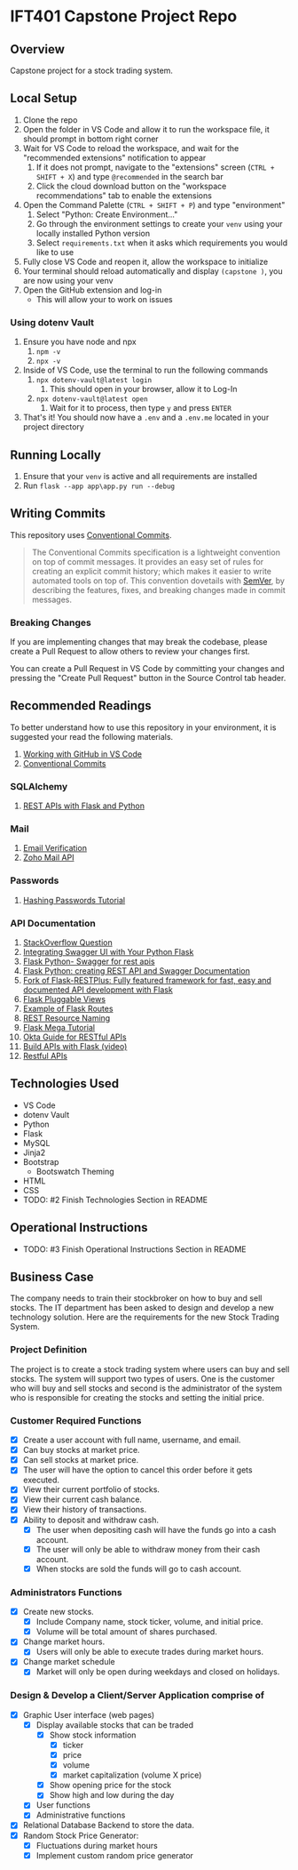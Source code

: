 # IFT401 Capstone Project Repo

## Overview

Capstone project for a stock trading system.

## Local Setup

1. Clone the repo
2. Open the folder in VS Code and allow it to run the workspace file, it should prompt in bottom right corner
3. Wait for VS Code to reload the workspace, and wait for the "recommended extensions" notification to appear
    1. If it does not prompt, navigate to the "extensions" screen (`CTRL + SHIFT + X`) and type `@recommended` in the search bar
    2. Click the cloud download button on the "workspace recommendations" tab to enable the extensions
4. Open the Command Palette (`CTRL + SHIFT + P`) and type "environment"
    1. Select "Python: Create Environment..."
    2. Go through the environment settings to create your `venv` using your locally installed Python version
    3. Select `requirements.txt` when it asks which requirements you would like to use
5. Fully close VS Code and reopen it, allow the workspace to initialize
6. Your terminal should reload automatically and display `(capstone )`, you are now using your venv
7. Open the GitHub extension and log-in
    - This will allow your to work on issues

### Using dotenv Vault

1. Ensure you have node and npx
    1. `npm -v`
    2. `npx -v`
2. Inside of VS Code, use the terminal to run the following commands
    1. `npx dotenv-vault@latest login`
        1. This should open in your browser, allow it to Log-In
    2. `npx dotenv-vault@latest open`
        1. Wait for it to process, then type `y` and press `ENTER`
3. That's it! You should now have a `.env` and a `.env.me` located in your project directory

## Running Locally

1. Ensure that your `venv` is active and all requirements are installed
2. Run `flask --app app\app.py run --debug`

## Writing Commits

This repository uses [Conventional Commits](https://www.conventionalcommits.org/en/v1.0.0/#summary).

> The Conventional Commits specification is a lightweight convention on top of commit messages. It provides an easy set of rules for creating an explicit commit history; which makes it easier to write automated tools on top of. This convention dovetails with [SemVer](http://semver.org/), by describing the features, fixes, and breaking changes made in commit messages.

### Breaking Changes

If you are implementing changes that may break the codebase, please create a Pull Request to allow others to review your changes first.

You can create a Pull Request in VS Code by committing your changes and pressing the "Create Pull Request" button in the Source Control tab header.

## Recommended Readings

To better understand how to use this repository in your environment, it is suggested your read the following materials.

1. [Working with GitHub in VS Code](https://code.visualstudio.com/docs/sourcecontrol/github)
2. [Conventional Commits](https://www.conventionalcommits.org/en/v1.0.0/#summary)

### SQLAlchemy

1. [REST APIs with Flask and Python](https://rest-apis-flask.teclado.com/)

### Mail

1. [Email Verification](https://stackoverflow.com/questions/63581599/email-verification-with-flask-mail)
2. [Zoho Mail API](https://blog.xa0.de/post/Zoho-Mail-API-example-in-Python-Flask/)

### Passwords

1. [Hashing Passwords Tutorial](https://dev.to/goke/securing-your-flask-application-hashing-passwords-tutorial-2f0p)

### API Documentation

1. [StackOverflow Question](https://stackoverflow.com/questions/75840827/how-to-properly-generate-a-documentation-with-swagger-for-flask)
2. [Integrating Swagger UI with Your Python Flask](https://freedium.cfd/https://peyrone.medium.com/integrating-swagger-ui-with-your-python-flask-487698a11ea)
3. [Flask Python- Swagger for rest apis](https://freedium.cfd/https://diptochakrabarty.medium.com/flask-python-swagger-for-rest-apis-6efdf0100bd7)
4. [Flask Python: creating REST API and Swagger Documentation](https://www.imaginarycloud.com/blog/flask-python)
5. [Fork of Flask-RESTPlus: Fully featured framework for fast, easy and documented API development with Flask](https://github.com/python-restx/flask-restx)
6. [Flask Pluggable Views](https://flask.palletsprojects.com/en/2.0.x/views/)
7. [Example of Flask Routes](https://hackersandslackers.com/flask-routes/)
8. [REST Resource Naming](https://restfulapi.net/resource-naming/)
9. [Flask Mega Tutorial](https://blog.miguelgrinberg.com/post/the-flask-mega-tutorial-part-i-hello-world)
10. [Okta Guide for RESTful APIs](https://auth0.com/blog/developing-restful-apis-with-python-and-flask/)
11. [Build APIs with Flask (video)](https://www.youtube.com/watch?v=mt-0F_5KvQw)
12. [Restful APIs](https://www.moesif.com/blog/technical/api-development/Building-RESTful-API-with-Flask/)

## Technologies Used

- VS Code
- dotenv Vault
- Python
- Flask
- MySQL
- Jinja2
- Bootstrap
  - Bootswatch Theming
- HTML
- CSS
- TODO: #2 Finish Technologies Section in README

## Operational Instructions

- TODO: #3 Finish Operational Instructions Section in README

## Business Case

The company needs to train their stockbroker on how to buy and sell stocks.  The IT department has been asked to design and develop a new technology solution.   Here are the requirements for the new  Stock Trading System.  

### Project Definition

The project  is to create a stock trading system  where users can buy and sell stocks. The system will support two types of users. One is the customer who will buy and sell stocks and second is the administrator of the system who is responsible for creating the stocks and setting the initial price.

### Customer Required Functions

- [x] Create a user account with full name, username, and email.
- [x] Can buy stocks at market price.
- [x] Can sell stocks at market price.
- [x] The user will have the option to cancel this order before it gets executed.
- [x] View their current portfolio of stocks.
- [x] View their current cash balance.
- [x] View their history of transactions.
- [x] Ability to deposit and withdraw cash.
  - [x] The user when depositing cash will have the funds go into a cash account.
  - [x] The user will only be able to withdraw money from their cash account.
  - [x] When stocks are sold the funds will go to cash account.

### Administrators Functions

- [x] Create new stocks.
  - [x] Include Company name, stock ticker, volume, and initial price.
  - [x] Volume will be total amount of shares purchased.
- [x] Change market hours.
  - [x] Users will only be able to execute trades during market hours.
- [x] Change market schedule
  - [x] Market will only be open during weekdays and closed on holidays.

### Design & Develop a Client/Server Application comprise of

- [x] Graphic User interface (web pages)
  - [x] Display available stocks that can be traded
    - [x] Show stock information
      - [x] ticker
      - [x] price
      - [x] volume
      - [x] market capitalization (volume X price)
    - [x] Show opening price for the stock
    - [x] Show high and low during the day
  - [x] User functions
  - [x] Administrative functions
- [x] Relational Database Backend to store the data.
- [x] Random Stock Price Generator:
  - [x] Fluctuations during market hours
  - [x] Implement custom random price generator
